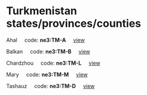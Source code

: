 # Turkmenistan states/provinces/counties
Ahal&nbsp;&nbsp;&nbsp;&nbsp;&nbsp;code: **ne3:TM-A**&nbsp;&nbsp;&nbsp;&nbsp;&nbsp;[view](../../export/geojson/medium/ne3/tm/a.geojson)&nbsp;&nbsp;&nbsp;&nbsp;&nbsp;


Balkan&nbsp;&nbsp;&nbsp;&nbsp;&nbsp;code: **ne3:TM-B**&nbsp;&nbsp;&nbsp;&nbsp;&nbsp;[view](../../export/geojson/medium/ne3/tm/b.geojson)&nbsp;&nbsp;&nbsp;&nbsp;&nbsp;


Chardzhou&nbsp;&nbsp;&nbsp;&nbsp;&nbsp;code: **ne3:TM-L**&nbsp;&nbsp;&nbsp;&nbsp;&nbsp;[view](../../export/geojson/medium/ne3/tm/l.geojson)&nbsp;&nbsp;&nbsp;&nbsp;&nbsp;


Mary&nbsp;&nbsp;&nbsp;&nbsp;&nbsp;code: **ne3:TM-M**&nbsp;&nbsp;&nbsp;&nbsp;&nbsp;[view](../../export/geojson/medium/ne3/tm/m.geojson)&nbsp;&nbsp;&nbsp;&nbsp;&nbsp;


Tashauz&nbsp;&nbsp;&nbsp;&nbsp;&nbsp;code: **ne3:TM-D**&nbsp;&nbsp;&nbsp;&nbsp;&nbsp;[view](../../export/geojson/medium/ne3/tm/d.geojson)&nbsp;&nbsp;&nbsp;&nbsp;&nbsp;

